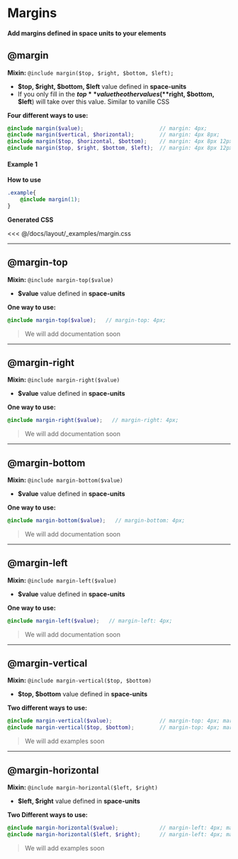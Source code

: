 # Margins
#### Add margins defined in space units to your elements

## @margin

**Mixin:** `@include margin($top, $right, $bottom, $left);`

- **$top, $right, $bottom, $left** value defined in **space-units**
- If you only fill in the **$top** value the other values (**$right, $bottom, $left**) will take over this value. Similar to vanille CSS

**Four different ways to use:**
```scss
@include margin($value);                        // margin: 4px;
@include margin($vertical, $horizontal);        // margin: 4px 8px;
@include margin($top, $horizontal, $bottom);    // margin: 4px 8px 12px;
@include margin($top, $right, $bottom, $left);  // margin: 4px 8px 12px 16px;
```

#### Example 1

**How to use**
```scss
.example{
	@include margin(1);
}
``` 

<Layout-Margin-Margin/>


**Generated CSS**

<<< @/docs/layout/_examples/margin.css


---
## @margin-top
**Mixin:** `@include margin-top($value)`

- **$value** value defined in **space-units**

**One way to use:**
```scss
@include margin-top($value);   // margin-top: 4px; 
```
> We will add documentation soon

---
## @margin-right
**Mixin:** `@include margin-right($value)`

- **$value** value defined in **space-units**

**One way to use:**
```scss
@include margin-right($value);   // margin-right: 4px; 
```
> We will add documentation soon

---
## @margin-bottom
**Mixin:** `@include margin-bottom($value)`

- **$value** value defined in **space-units**

**One way to use:**
```scss
@include margin-bottom($value);   // margin-bottom: 4px; 
```
> We will add documentation soon

---
## @margin-left
**Mixin:** `@include margin-left($value)`

- **$value** value defined in **space-units**

**One way to use:**
```scss
@include margin-left($value);   // margin-left: 4px; 
```
> We will add documentation soon


---
## @margin-vertical
**Mixin:** `@include margin-vertical($top, $bottom)`

- **$top, $bottom** value defined in **space-units**

**Two different ways to use:**
```scss
@include margin-vertical($value);               // margin-top: 4px; margin-bottom: 4px;
@include margin-vertical($top, $bottom);        // margin-top: 4px; margin-bottom: 8px;
```
> We will add examples soon

---
## @margin-horizontal
**Mixin:** `@include margin-horizontal($left, $right)`

- **$left, $right** value defined in **space-units**

**Two Different ways to use:**
```scss
@include margin-horizontal($value);             // margin-left: 4px; margin-right: 4px;
@include margin-horizontal($left, $right);      // margin-left: 4px; margin-right: 8px;
```

> We will add examples soon
